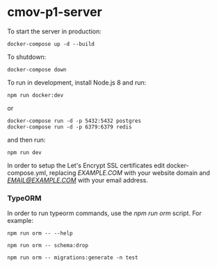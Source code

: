 # cmov-p1-server

To start the server in production:
```
docker-compose up -d --build
```

To shutdown:
```
docker-compose down
```

To run in development, install Node.js 8 and run:

```
npm run docker:dev
```

or
```
docker-compose run -d -p 5432:5432 postgres
docker-compose run -d -p 6379:6379 redis
```

and then run:
```
npm run dev
```

In order to setup the Let's Encrypt SSL certificates edit docker-compose.yml, replacing *EXAMPLE.COM* with your website domain and *EMAIL@EXAMPLE.COM* with your email address.

### TypeORM

In order to run typeorm commands, use the *npm run orm* script.
For example:

```npm run orm -- --help```

```npm run orm -- schema:drop```

```npm run orm -- migrations:generate -n test```
